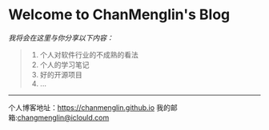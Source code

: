 # Welcome to ChanMenglin's Blog

*我将会在这里与你分享以下内容：*
> 1. 个人对软件行业的不成熟的看法
> 2. 个人的学习笔记
> 3. 好的开源项目
> 4. ...

----------------------------------

个人博客地址：<https://chanmenglin.github.io> 
我的邮箱:<changmenglin@iclould.com>
